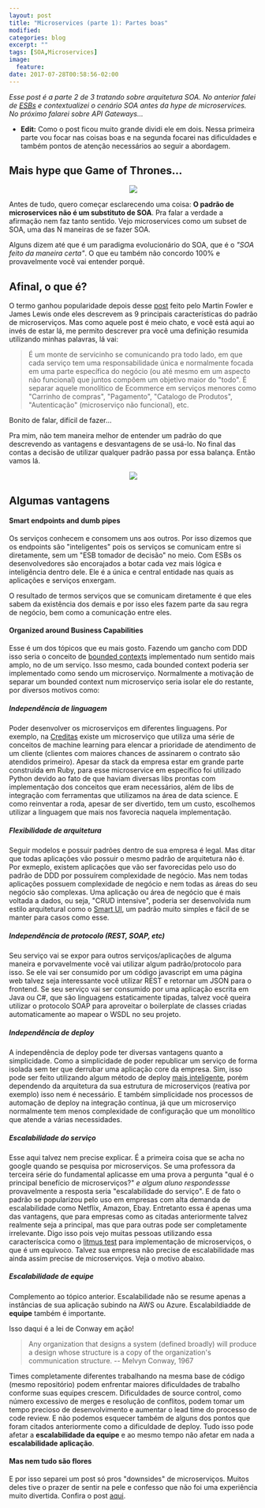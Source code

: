 ```yaml
---
layout: post
title: "Microservices (parte 1): Partes boas"
modified:
categories: blog
excerpt: ""
tags: [SOA,Microservices]
image:
  feature:
date: 2017-07-28T00:58:56-02:00
---
```


*Esse post é a parte 2 de 3 tratando sobre arquitetura SOA. No anterior falei de [ESBs](www.fabriciorissetto.com/blog/ESBs/) e contextualizei o cenário SOA antes da hype de microservices. No próximo falarei sobre API Gateways...*

* **Edit:** Como o post ficou muito grande dividi ele em dois. Nessa primeira parte vou focar nas coisas boas e na segunda focarei nas dificuldades e também pontos de atenção necessários ao seguir a abordagem.

## Mais hype que Game of Thrones...

<div style="text-align:center">
  <img style="text-align: center;" src="{{ site.url }}/images/2017-07-28-microservices/one-does-not-microservice.jpg">
</div>

Antes de tudo, quero começar esclarecendo uma coisa: **O padrão de microservices não é um substituto de SOA**. Pra falar a verdade a afirmação nem faz tanto sentido. Vejo microservices como um subset de SOA, uma das N maneiras de se fazer SOA.

Alguns dizem até que é um paradigma evolucionário do SOA, que é o *"SOA feito da maneira certa"*. O que eu também não concordo 100% e provavelmente você vai entender porquê.

## Afinal, o que é?

O termo ganhou popularidade depois desse [post](http://martinfowler.com/articles/microservices.html) feito pelo Martin Fowler e James Lewis onde eles descrevem as 9 principais características do padrão de microserviços. Mas como aquele post é meio chato, e você está aqui ao invés de estar lá, me permito descrever pra você uma definição resumida utilizando minhas palavras, lá vai:

> É um monte de servicinho se comunicando pra todo lado, em que cada serviço tem uma responsabilidade única e normalmente focada em uma parte específica do negócio (ou até mesmo em um aspecto não funcional) que juntos compõem um objetivo maior do "todo". É separar aquele monolítico de Ecommerce em serviços menores como "Carrinho de compras", "Pagamento", "Catalogo de Produtos", "Autenticação" (microserviço não funcional), etc. 

Bonito de falar, difícil de fazer...

Pra mim, não tem maneira melhor de entender um padrão do que descrevendo as vantagens e desvantagens de se usá-lo. No final das contas a decisão de utilizar qualquer padrão passa por essa balança. Então vamos lá.

<div style="text-align:center">
  <img style="text-align: center;" src="{{ site.url }}/images/2017-07-28-microservices/pros-cons.png">
</div>


## Algumas vantagens

#### Smart endpoints and dumb pipes

Os serviços conhecem e consomem uns aos outros. Por isso dizemos que os endpoints são "inteligentes" pois os serviços se comunicam entre si diretamente, sem um "ESB tomador de decisão" no meio. Com ESBs os desenvolvedores são encorajados a botar cada vez mais lógica e inteligência dentro dele. Ele é a única e central entidade nas quais as aplicações e serviços enxergam.

O resultado de termos serviços que se comunicam diretamente é que eles sabem da existência dos demais e por isso eles fazem parte da sau regra de negócio, bem como a comunicação entre eles. 

#### Organized around Business Capabilities 

Esse é um dos tópicos que eu mais gosto. Fazendo um gancho com DDD isso seria o conceito de [bounded contexts](http://www.fabriciorissetto.com/blog/ddd-bounded-context/) implementado num sentido mais amplo, no de um serviço. Isso mesmo, cada bounded context poderia ser implementado como sendo um microserviço. Normalmente a motivação de separar um bounded context num microserviço seria isolar ele do restante, por diversos motivos como: 

##### Independência de linguagem 
Poder desenvolver os microserviços em diferentes linguagens. Por exemplo, na [Creditas](www.creditas.com.br) existe um microserviço que utiliza uma série de conceitos de machine learning para elencar a prioridade de atendimento de um cliente (clientes com maiores chances de assinarem o contrato são atendidos primeiro). Apesar da stack da empresa estar em grande parte construída em Ruby, para esse microservice em específico foi utilizado Python devido ao fato de que haviam diversas libs prontas com implementação dos conceitos que eram necessários, além de libs de integração com ferramentas que utilizamos na área de data science. E como reinventar a roda, apesar de ser divertido, tem um custo, escolhemos utilizar a linguagem que mais nos favorecia naquela implementação.

##### Flexibilidade de arquitetura
Seguir modelos e possuir padrões dentro de sua empresa é legal. Mas ditar que todas aplicações vão possuir o mesmo padrão de arquitetura não é. Por exmeplo, existem aplicações que vão ser favorecidas pelo uso do padrão de DDD por possuírem complexidade de negócio. Mas nem todas aplicações possuem complexidade de negócio e nem todas as áreas do seu negócio são complexas. Uma aplicação ou área de negócio que é mais voltada a dados, ou seja, "CRUD intensive", poderia ser desenvolvida num estilo arquitetural como o [Smart UI](http://www.markewer.com/2015/10/21/smartui-architecture-pattern/), um padrão muito simples e fácil de se manter para casos como esse.

##### Independência de protocolo (REST, SOAP, etc)
Seu serviço vai se expor para outros serviços/aplicações de alguma maneira e porvavelmente você vai utilizar algum padrão/protocolo para isso. Se ele vai ser consumido por um código javascript em uma página web talvez seja interessante você utilizar REST e retornar um JSON para o frontend. Se seu serviço vai ser consumido por uma aplicação escrita em Java ou C#, que são linguagens estaticamente tipadas, talvez você queira utilizar o protocolo SOAP para aproveitar o boilerplate de classes criadas automaticamente ao mapear o WSDL no seu projeto. 

##### Independência de deploy
A independência de deploy pode ter diversas vantagens quanto a simplicidade. Como a simplicidade de poder republicar um serviço de forma isolada sem ter que derrubar uma aplicação core da empresa. Sim, isso pode ser feito utilizando algum método de deploy [mais inteligente](https://stackoverflow.com/questions/23746038/canary-release-strategy-vs-blue-green), porém dependendo da arquitetura da sua estrutura de microserviços (reativa por exemplo) isso nem é necessário. E também simplicidade nos processos de automação de deploy na integração contínua, já que um microserviço normalmente tem menos complexidade de configuração que um monolítico que atende a várias necessidades.

##### Escalabilidade do serviço
Esse aqui talvez nem precise explicar. É a primeira coisa que se acha no google quando se pesquisa por microserviços. Se uma professora da terceira série do fundamental aplicasse em uma prova a pergunta "qual é o principal benefício de microserviços?" *e algum aluno respondessse* provavelmente a resposta seria "escalabilidade do serviço". E de fato o padrão se popularizou pelo uso em empresas com alta demanda de escalabilidade como Netflix, Amazon, Ebay. Entretanto essa é apenas uma das vantagens, que para empresas como as citadas anteriormente talvez realmente seja a principal, mas que para outras pode ser completamente irrelevante. Digo isso pois vejo muitas pessoas utilizando essa caracteríscica como o [litmus test](http://www.dictionary.com/browse/litmus-test) para implementação de microserviços, o que é um equívoco. Talvez sua empresa não precise de escalabilidade mas ainda assim precise de microserviços. Veja o motivo abaixo.

##### Escalabilidade de equipe
Complemento ao tópico anterior. Escalabilidade não se resume apenas a instâncias de sua aplicação subindo na AWS ou Azure. Escalabildiadde de **equipe** também é importante.

Isso daqui é a lei de Conway em ação!

> Any organization that designs a system (defined broadly) will produce a design whose structure is a copy of the organization's communication structure.
-- Melvyn Conway, 1967

Times completamente diferentes trabalhando na mesma base de código (mesmo repositório) podem enfrentar maiores dificuldades de trabalho conforme suas equipes crescem. Dificuldades de source control, como número excessivo de merges e resolução de conflitos, podem tomar um tempo precioso de desenvolvimento e aumentar o lead time do processo de code review. E não podemos esquecer também de alguns dos pontos que foram citados anteriormente como a dificuldade de deploy. Tudo isso pode afetar a **escalabilidade da equipe** e ao mesmo tempo não afetar em nada a **escalabilidade aplicação**.

#### Mas nem tudo são flores

E por isso separei um post só pros "downsides" de microserviços. Muitos deles tive o prazer de sentir na pele e confesso que não foi uma experiência muito divertida. Confira o post [aqui](). 
